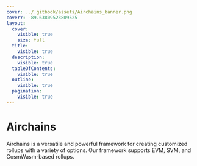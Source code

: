 ```yaml
---
cover: ../.gitbook/assets/Airchains_banner.png
coverY: -89.63809523809525
layout:
  cover:
    visible: true
    size: full
  title:
    visible: true
  description:
    visible: true
  tableOfContents:
    visible: true
  outline:
    visible: true
  pagination:
    visible: true
---
```


# Airchains

Airchains is a versatile and powerful framework for creating customized rollups with a variety of options. Our framework supports EVM, SVM, and CosmWasm-based rollups.
